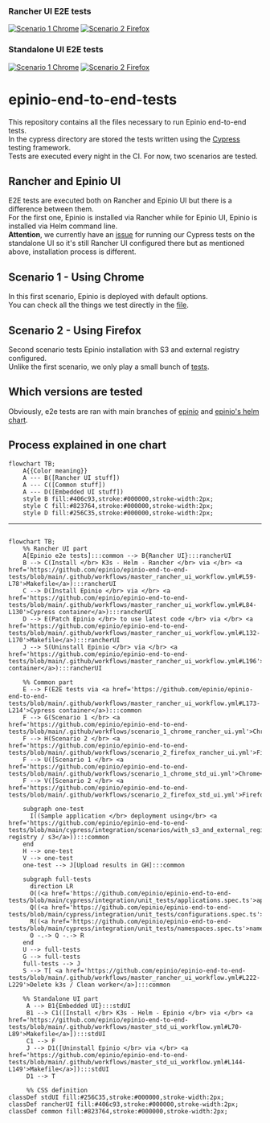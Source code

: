 ### Rancher UI E2E tests
[![Scenario 1 Chrome](https://github.com/epinio/epinio-end-to-end-tests/actions/workflows/scenario_1_chrome_rancher_ui.yml/badge.svg?branch=main)](https://github.com/epinio/epinio-end-to-end-tests/actions/workflows/scenario_1_chrome_rancher_ui.yml?query=branch%3Amain)
[![Scenario 2 Firefox](https://github.com/epinio/epinio-end-to-end-tests/actions/workflows/scenario_2_firefox_rancher_ui.yml/badge.svg?branch=main)](https://github.com/epinio/epinio-end-to-end-tests/actions/workflows/scenario_2_firefox_rancher_ui.yml?query=branch%3Amain)

### Standalone UI E2E tests
[![Scenario 1 Chrome](https://github.com/epinio/epinio-end-to-end-tests/actions/workflows/scenario_1_chrome_std_ui.yml/badge.svg?branch=main)](https://github.com/epinio/epinio-end-to-end-tests/actions/workflows/scenario_1_chrome_std_ui.yml?query=branch%3Amain)
[![Scenario 2 Firefox](https://github.com/epinio/epinio-end-to-end-tests/actions/workflows/scenario_2_firefox_std_ui.yml/badge.svg?branch=main)](https://github.com/epinio/epinio-end-to-end-tests/actions/workflows/scenario_2_firefox_std_ui.yml?query=branch%3Amain)

# epinio-end-to-end-tests
This repository contains all the files necessary to run Epinio end-to-end tests.</br>
In the cypress directory are stored the tests written using the [Cypress](https://www.cypress.io/) testing framework.</br>
Tests are executed every night in the CI. For now, two scenarios are tested.

## Rancher and Epinio UI
E2E tests are executed both on Rancher and Epinio UI but there is a difference between them.</br>
For the first one, Epinio is installed via Rancher while for Epinio UI, Epinio is installed via Helm command line.</br>
__Attention__, we currently have an [issue](https://github.com/epinio/ui/issues/88) for running our Cypress tests on the standalone UI so it's still Rancher UI configured there but as mentioned above, installation process is different.
## Scenario 1 - Using Chrome
In this first scenario, Epinio is deployed with default options. </br>
You can check all the things we test directly in the [file](./cypress/integration/scenarios/with_default_options.spec.ts).

## Scenario 2 - Using Firefox
Second scenario tests Epinio installation with S3 and external registry configured. </br>
Unlike the first scenario, we only play a small bunch of [tests](./cypress/integration/scenarios/with_s3_and_external_registry.spec.ts).

## Which versions are tested
Obviously, e2e tests are ran with main branches of [epinio](https://github.com/epinio/epinio) and [epinio's helm chart](https://github.com/epinio/helm-charts).

## Process explained in one chart
```mermaid
flowchart TB;
    A{{Color meaning}}
    A --- B([Rancher UI stuff])
    A --- C([Common stuff])
    A --- D([Embedded UI stuff])
    style B fill:#406c93,stroke:#000000,stroke-width:2px;
    style C fill:#823764,stroke:#000000,stroke-width:2px;
    style D fill:#256C35,stroke:#000000,stroke-width:2px;
```
---
```mermaid

flowchart TB;
    %% Rancher UI part
    A[Epinio e2e tests]:::common --> B{Rancher UI}:::rancherUI
    B --> C(Install </br> K3s - Helm - Rancher </br> via </br> <a href='https://github.com/epinio/epinio-end-to-end-tests/blob/main/.github/workflows/master_rancher_ui_workflow.yml#L59-L78'>Makefile</a>):::rancherUI
    C --> D(Install Epinio </br> via </br> <a href='https://github.com/epinio/epinio-end-to-end-tests/blob/main/.github/workflows/master_rancher_ui_workflow.yml#L84-L130'>Cypress container</a>):::rancherUI
    D --> E(Patch Epinio </br> to use latest code </br> via </br> <a href='https://github.com/epinio/epinio-end-to-end-tests/blob/main/.github/workflows/master_rancher_ui_workflow.yml#L132-L170'>Makefile</a>):::rancherUI
    J --> S(Uninstall Epinio </br> via </br> <a href='https://github.com/epinio/epinio-end-to-end-tests/blob/main/.github/workflows/master_rancher_ui_workflow.yml#L196'>Cypress container</a>):::rancherUI

    %% Common part
    E --> F(E2E tests via <a href='https://github.com/epinio/epinio-end-to-end-tests/blob/main/.github/workflows/master_rancher_ui_workflow.yml#L173-L214'>Cypress container</a>):::common
    F --> G(Scenario 1 </br> <a href='https://github.com/epinio/epinio-end-to-end-tests/blob/main/.github/workflows/scenario_1_chrome_rancher_ui.yml'>Chrome</a>):::rancherUI
    F --> H(Scenario 2 </br> <a href='https://github.com/epinio/epinio-end-to-end-tests/blob/main/.github/workflows/scenario_2_firefox_rancher_ui.yml'>Firefox</a>):::rancherUI
    F --> U([Scenario 1 </br> <a href='https://github.com/epinio/epinio-end-to-end-tests/blob/main/.github/workflows/scenario_1_chrome_std_ui.yml'>Chrome</a>]):::stdUI
    F --> V([Scenario 2 </br> <a href='https://github.com/epinio/epinio-end-to-end-tests/blob/main/.github/workflows/scenario_2_firefox_std_ui.yml'>Firefox</a>]):::stdUI
    
    subgraph one-test
      I((Sample application </br> deployment using</br> <a href='https://github.com/epinio/epinio-end-to-end-tests/blob/main/cypress/integration/scenarios/with_s3_and_external_registry.spec.ts'>ext registry / s3</a>)):::common
    end
    H --> one-test
    V --> one-test
    one-test --> J[Upload results in GH]:::common

    subgraph full-tests
      direction LR
      O((<a href='https://github.com/epinio/epinio-end-to-end-tests/blob/main/cypress/integration/unit_tests/applications.spec.ts'>applications</a>)):::common
      Q((<a href='https://github.com/epinio/epinio-end-to-end-tests/blob/main/cypress/integration/unit_tests/configurations.spec.ts'>configurations</a>)):::common
      R((<a href='https://github.com/epinio/epinio-end-to-end-tests/blob/main/cypress/integration/unit_tests/namespaces.spec.ts'>namespaces</a>)):::common
      O -.-> Q -.-> R
    end
    U --> full-tests
    G --> full-tests
    full-tests --> J
    S --> T[ <a href='https://github.com/epinio/epinio-end-to-end-tests/blob/main/.github/workflows/master_rancher_ui_workflow.yml#L222-L229'>Delete k3s / Clean worker</a>]:::common

    %% Standalone UI part
     A --> B1{Embedded UI}:::stdUI
     B1 --> C1([Install </br> K3s - Helm - Epinio </br> via </br> <a href='https://github.com/epinio/epinio-end-to-end-tests/blob/main/.github/workflows/master_std_ui_workflow.yml#L70-L89'>Makefile</a>]):::stdUI
     C1 --> F
     J --> D1([Uninstall Epinio </br> via </br> <a href='https://github.com/epinio/epinio-end-to-end-tests/blob/main/.github/workflows/master_std_ui_workflow.yml#L144-L149'>Makefile</a>]):::stdUI
     D1 --> T

     %% CSS definition
classDef stdUI fill:#256C35,stroke:#000000,stroke-width:2px;
classDef rancherUI fill:#406c93,stroke:#000000,stroke-width:2px;
classDef common fill:#823764,stroke:#000000,stroke-width:2px;

```

